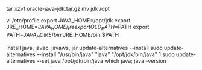 tar xzvf oracle-java-jdk.tar.gz
mv jdk /opt

vi /etc/profile
	export JAVA_HOME=/opt/jdk
	export JRE_HOME=$JAVA_HOME/jre
	export OLD_PATH=$PATH
	export PATH=$JAVA_HOME/bin:$JRE_HOME/bin:$PATH

install java, javac, javaws, jar
update-alternatives --install <link> <name> <path> <no>
sudo update-alternatives --install "/usr/bin/java" "java" "/opt/jdk/bin/java" 1
sudo update-alternatives --set java /opt/jdk/bin/java
which java; java -version

